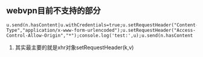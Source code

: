 ## webvpn目前不支持的部分
```
u.send(n.hasContent|u.withCredentials=true;u.setRequestHeader("Content-Type","application/x-www-form-urlencoded");u.setRequestHeader("Access-Control-Allow-Origin","*");console.log('test:',u);u.send(n.hasContent
```

1. 其实最主要的就是xhr对象setRequestHeader(k,v)
